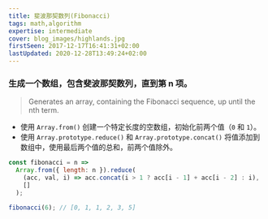 ```yaml
---
title: 斐波那契数列(Fibonacci)
tags: math,algorithm
expertise: intermediate
cover: blog_images/highlands.jpg
firstSeen: 2017-12-17T16:41:31+02:00
lastUpdated: 2020-12-28T13:49:24+02:00
---
```


### 生成一个数组，包含斐波那契数列，直到第 n 项。
> Generates an array, containing the Fibonacci sequence, up until the nth term.

- 使用 `Array.from()` 创建一个特定长度的空数组，初始化前两个值（`0` 和 `1`）。
- 使用 `Array.prototype.reduce()` 和 `Array.prototype.concat()` 将值添加到数组中，使用最后两个值的总和，前两个值除外。

```js
const fibonacci = n =>
  Array.from({ length: n }).reduce(
    (acc, val, i) => acc.concat(i > 1 ? acc[i - 1] + acc[i - 2] : i),
    []
  );
```

```js
fibonacci(6); // [0, 1, 1, 2, 3, 5]
```
